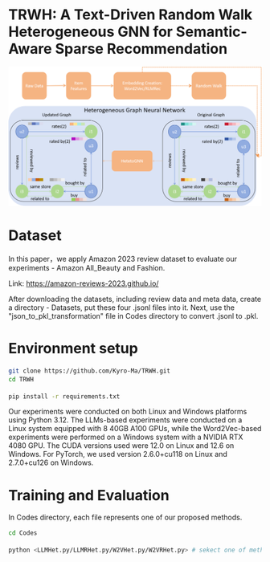 # TRWH: A Text-Driven Random Walk Heterogeneous GNN for Semantic-Aware Sparse Recommendation

![Mainstructure of TRWH](mainstructure.png)


# Dataset
In this paper，we apply Amazon 2023 review dataset to evaluate our experiments - Amazon All_Beauty and Fashion.

Link: https://amazon-reviews-2023.github.io/

After downloading the datasets, including review data and meta data, create a directory - Datasets, put these four .jsonl files into it. Next, use the "json_to_pkl_transformation" file in Codes directory to convert .jsonl to .pkl.

# Environment setup
```bash
git clone https://github.com/Kyro-Ma/TRWH.git
cd TRWH

pip install -r requirements.txt
```
Our experiments were conducted on both Linux and Windows platforms using Python 3.12. The LLMs-based experiments were conducted on a Linux system equipped with 8 40GB A100 GPUs, while the Word2Vec-based experiments were performed on a Windows system with a NVIDIA RTX 4080 GPU. The CUDA versions used were 12.0 on Linux and 12.6 on Windows. For PyTorch, we used version 2.6.0+cu118 on Linux and 2.7.0+cu126 on Windows.

# Training and Evaluation
In Codes directory, each file represents one of our proposed methods. 

```bash
cd Codes

python <LLMHet.py/LLMRHet.py/W2VHet.py/W2VRHet.py> # sekect one of methods
```
